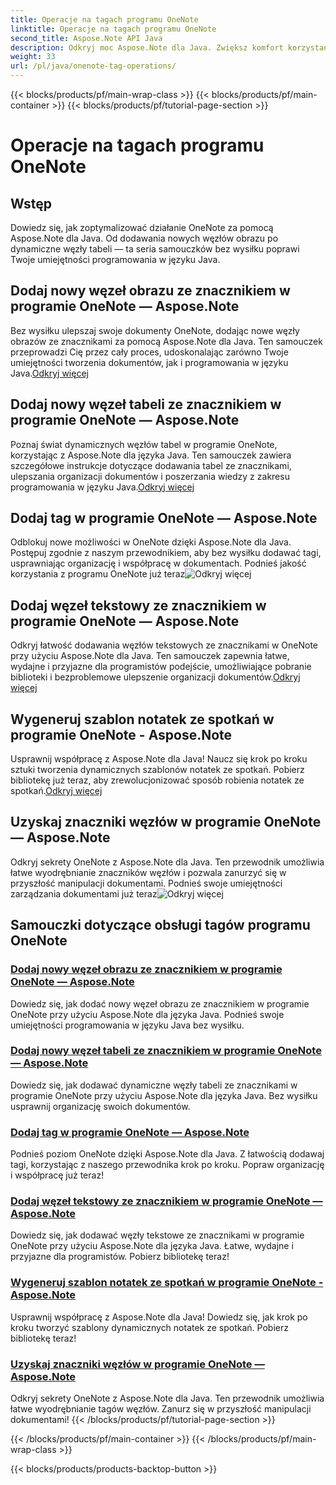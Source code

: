 ```yaml
---
title: Operacje na tagach programu OneNote
linktitle: Operacje na tagach programu OneNote
second_title: Aspose.Note API Java
description: Odkryj moc Aspose.Note dla Java. Zwiększ komfort korzystania z programu OneNote dzięki przewodnikom krok po kroku dotyczącym operacji na tagach, dodawania obrazów, tabel, węzłów tekstowych i nie tylko.
weight: 33
url: /pl/java/onenote-tag-operations/
---
```


{{< blocks/products/pf/main-wrap-class >}}
{{< blocks/products/pf/main-container >}}
{{< blocks/products/pf/tutorial-page-section >}}

# Operacje na tagach programu OneNote

## Wstęp

Dowiedz się, jak zoptymalizować działanie OneNote za pomocą Aspose.Note dla Java. Od dodawania nowych węzłów obrazu po dynamiczne węzły tabeli — ta seria samouczków bez wysiłku poprawi Twoje umiejętności programowania w języku Java.

## Dodaj nowy węzeł obrazu ze znacznikiem w programie OneNote — Aspose.Note

 Bez wysiłku ulepszaj swoje dokumenty OneNote, dodając nowe węzły obrazów ze znacznikami za pomocą Aspose.Note dla Java. Ten samouczek przeprowadzi Cię przez cały proces, udoskonalając zarówno Twoje umiejętności tworzenia dokumentów, jak i programowania w języku Java.[Odkryj więcej](./add-new-image-node-with-tag/)

## Dodaj nowy węzeł tabeli ze znacznikiem w programie OneNote — Aspose.Note

 Poznaj świat dynamicznych węzłów tabel w programie OneNote, korzystając z Aspose.Note dla języka Java. Ten samouczek zawiera szczegółowe instrukcje dotyczące dodawania tabel ze znacznikami, ulepszania organizacji dokumentów i poszerzania wiedzy z zakresu programowania w języku Java.[Odkryj więcej](./add-new-table-node-with-tag/)

## Dodaj tag w programie OneNote — Aspose.Note

 Odblokuj nowe możliwości w OneNote dzięki Aspose.Note dla Java. Postępuj zgodnie z naszym przewodnikiem, aby bez wysiłku dodawać tagi, usprawniając organizację i współpracę w dokumentach. Podnieś jakość korzystania z programu OneNote już teraz![Odkryj więcej](./add-tag/)

## Dodaj węzeł tekstowy ze znacznikiem w programie OneNote — Aspose.Note

 Odkryj łatwość dodawania węzłów tekstowych ze znacznikami w OneNote przy użyciu Aspose.Note dla Java. Ten samouczek zapewnia łatwe, wydajne i przyjazne dla programistów podejście, umożliwiające pobranie biblioteki i bezproblemowe ulepszenie organizacji dokumentów.[Odkryj więcej](./add-text-node-with-tag/)

## Wygeneruj szablon notatek ze spotkań w programie OneNote - Aspose.Note

Usprawnij współpracę z Aspose.Note dla Java! Naucz się krok po kroku sztuki tworzenia dynamicznych szablonów notatek ze spotkań. Pobierz bibliotekę już teraz, aby zrewolucjonizować sposób robienia notatek ze spotkań.[Odkryj więcej](./generate-template-for-meeting-notes/)

## Uzyskaj znaczniki węzłów w programie OneNote — Aspose.Note

 Odkryj sekrety OneNote z Aspose.Note dla Java. Ten przewodnik umożliwia łatwe wyodrębnianie znaczników węzłów i pozwala zanurzyć się w przyszłość manipulacji dokumentami. Podnieś swoje umiejętności zarządzania dokumentami już teraz![Odkryj więcej](./get-node-tags/)
## Samouczki dotyczące obsługi tagów programu OneNote
### [Dodaj nowy węzeł obrazu ze znacznikiem w programie OneNote — Aspose.Note](./add-new-image-node-with-tag/)
Dowiedz się, jak dodać nowy węzeł obrazu ze znacznikiem w programie OneNote przy użyciu Aspose.Note dla języka Java. Podnieś swoje umiejętności programowania w języku Java bez wysiłku.
### [Dodaj nowy węzeł tabeli ze znacznikiem w programie OneNote — Aspose.Note](./add-new-table-node-with-tag/)
Dowiedz się, jak dodawać dynamiczne węzły tabeli ze znacznikami w programie OneNote przy użyciu Aspose.Note dla języka Java. Bez wysiłku usprawnij organizację swoich dokumentów.
### [Dodaj tag w programie OneNote — Aspose.Note](./add-tag/)
Podnieś poziom OneNote dzięki Aspose.Note dla Java. Z łatwością dodawaj tagi, korzystając z naszego przewodnika krok po kroku. Popraw organizację i współpracę już teraz!
### [Dodaj węzeł tekstowy ze znacznikiem w programie OneNote — Aspose.Note](./add-text-node-with-tag/)
Dowiedz się, jak dodawać węzły tekstowe ze znacznikami w programie OneNote przy użyciu Aspose.Note dla języka Java. Łatwe, wydajne i przyjazne dla programistów. Pobierz bibliotekę teraz!
### [Wygeneruj szablon notatek ze spotkań w programie OneNote - Aspose.Note](./generate-template-for-meeting-notes/)
Usprawnij współpracę z Aspose.Note dla Java! Dowiedz się, jak krok po kroku tworzyć szablony dynamicznych notatek ze spotkań. Pobierz bibliotekę teraz!
### [Uzyskaj znaczniki węzłów w programie OneNote — Aspose.Note](./get-node-tags/)
Odkryj sekrety OneNote z Aspose.Note dla Java. Ten przewodnik umożliwia łatwe wyodrębnianie tagów węzłów. Zanurz się w przyszłość manipulacji dokumentami!
{{< /blocks/products/pf/tutorial-page-section >}}

{{< /blocks/products/pf/main-container >}}
{{< /blocks/products/pf/main-wrap-class >}}

{{< blocks/products/products-backtop-button >}}
